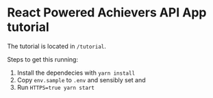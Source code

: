 # React Powered Achievers API App tutorial

The tutorial is located in `/tutorial`.

Steps to get this running:

1. Install the dependecies with `yarn install`
2. Copy `env.sample` to `.env` and sensibly set <yoursubdomain> and <yourclientid>
3. Run `HTTPS=true yarn start `
